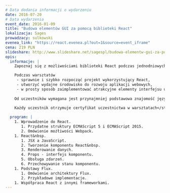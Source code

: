 ```yaml
---
# Data dodania informacji o wydarzeniu
date: 2016-07-20
# Data wydarzenia
event_date: 2016-01-09
title: "Budowa elementów GUI za pomocą biblioteki React"
lokalizacja: Sages
prowadzacy: sulkowski
evenea_link: "https://react.evenea.pl?out=1&source=event_iframe"
cena: 219 PLN
slideshare: http://www.slideshare.net/sagespl/budowa-elementw-gui-za-pomoc-biblioteki-react-szybki-start
opis:
  informacje: |
    Zapoznaj się z możliwościami biblioteki React podczas jednodniowych warsztatów z ekspertem Sages!

    Podczas warsztatów
     - sprawnie i szybko rozpocząć projekt wykorzystujący React,
     - utworzyć wydajne środowisko do rozwoju aplikacji webowych,
     - w prosty sposób zaimplementować atrakcyjne elementy interfejsu użytkownika.
    
    Od uczestników wymagana jest przynajmniej podstawowa znajomość języka JavaScript. Uczestnicy w trakcie zajęć korzystają z własnego sprzętu (wymagany komputer z min. 4GB RAM, preferowany system operacyjny: Linux / OS X).

    Każdy uczestnik otrzymuje certyfikat uczestnictwa w warsztatach</strong> w formie elektronicznej.
                     
  program: |
    1. Wprowadzenie do React.
       1. Przydatne struktury ECMAScript 5 i ECMAScript 2015.
       2. Omówienie możłiwości Webpack.
    1. React&nbsp.
       1. JSX a JavaScript.
       2. Tworzenie komponentu React&nbsp.
       3. Renderowanie danych.
       4. Props - interfejs komponentu.
       5. Obsługa zdarzeń.
       6. Przechowywanie stanu komponentu.
    1. Podstawy Flux.
       1. Omówienie architektury Flux.
       2. Przykładowe implementacje.
    1. Współpraca React z innymi frameworkami.
---
```

